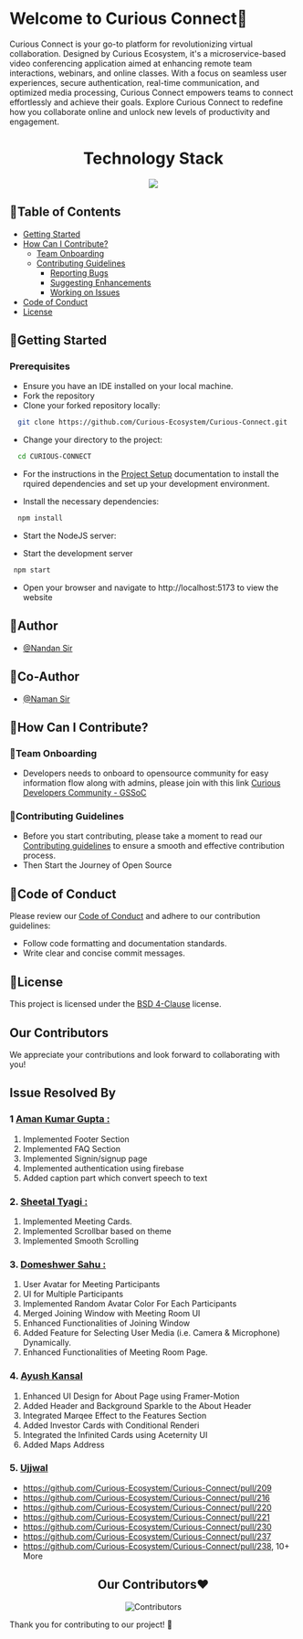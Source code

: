 # Welcome to Curious Connect🚀

Curious Connect is your go-to platform for revolutionizing virtual collaboration. Designed by Curious Ecosystem, it's a microservice-based video conferencing application aimed at enhancing remote team interactions, webinars, and online classes. With a focus on seamless user experiences, secure authentication, real-time communication, and optimized media processing, Curious Connect empowers teams to connect effortlessly and achieve their goals. Explore Curious Connect to redefine how you collaborate online and unlock new levels of productivity and engagement.

<h1 align = "center">Technology Stack</h1>
<p align="center">
  <a href="https://skillicons.dev">
    <img src="https://skillicons.dev/icons?i=git,html,tailwindcss,vite,mongodb,expressjs,react,nodejs,redis" />
  </a>
</p>

## 📑Table of Contents
 - [Getting Started](#getting-started)
 - [How Can I Contribute?](#how-can-i-contribute)
   - [Team Onboarding](#team-onboarding)
   - [Contributing Guidelines](#contributing-guidelines)
     - [Reporting Bugs](/CONTRIBUTING.md#bug-reporting)
     - [Suggesting Enhancements](/CONTRIBUTING.md)
     - [Working on Issues](/CONTRIBUTING.md#working-on-issues)
 - [Code of Conduct](/CODE_OF_CONDUCT.md)
 - [License](/LICENSE.md)

## 🚀Getting Started

### Prerequisites

- Ensure you have an IDE installed on your local machine.
- Fork the repository
- Clone your forked repository locally:
```bash
  git clone https://github.com/Curious-Ecosystem/Curious-Connect.git

```
- Change your directory to the project:
```bash
  cd CURIOUS-CONNECT

```

- For the instructions in the [Project Setup](docs/Project_Setup.md) documentation to install the rquired dependencies and set up your development environment.

- Install the necessary dependencies:
```bash
  npm install
```
- Start the NodeJS server:

- Start the development server
```bash
 npm start
 ```
- Open your browser and navigate to http://localhost:5173 to view the website


## 🤵Author
- [@Nandan Sir](https://github.com/Curious-Ecosystem)
## 🤵Co-Author
- [@Naman Sir](https://github.com/CDCNaman)

## 🤝How Can I Contribute?

### 🌟Team Onboarding
- Developers needs to onboard to opensource community for easy information flow along with admins, please join with this link  [Curious Developers Community - GSSoC ](https://chat.whatsapp.com/FR0sVnpsSvL4J4l56vLdBN)</br>

### 📜Contributing Guidelines

- Before you start contributing, please take a moment to read our [Contributing guidelines](./CONTRIBUTING.md) to ensure a smooth and effective contribution process.
- Then Start the Journey of Open Source

## 📝Code of Conduct

Please review our [Code of Conduct](./CODE_OF_CONDUCT.md) and adhere to our contribution guidelines:

- Follow code formatting and documentation standards.
- Write clear and concise commit messages.

## 📜License

This project is licensed under the [BSD 4-Clause](./LICENSE.md) license.

## Our Contributors
We appreciate your contributions and look forward to collaborating with you!

## Issue Resolved By

### 1 [Aman Kumar Gupta :](https://github.com/AmanGupta2626)
<ol>
<li>Implemented Footer Section </li>
<li>Implemented FAQ Section </li>
<li>Implemented Signin/signup page  </li>
<li>Implemented authentication using firebase </li>
<li>Added caption part which convert speech to text </li>
</ol>

### 2. [Sheetal Tyagi :](https://github.com/Sheetal-04)
<ol>
  <li>Implemented Meeting Cards.</li>
  <li>Implemented Scrollbar based on theme</li>
  <li>Implemented Smooth Scrolling</li>
</ol>

### 3. [Domeshwer Sahu :](https://github.com/domesh-is-Coding) 
<ol>
    <li>User Avatar for Meeting Participants</li>
    <li>UI for Multiple Participants</li>
    <li>Implemented Random Avatar Color For Each Participants</li>
    <li>Merged Joining Window with Meeting Room UI</li>
    <li>Enhanced Functionalities of Joining Window</li>
    <li>Added Feature for Selecting User Media (i.e. Camera & Microphone) Dynamically.</li>
    <li>Enhanced Functionalities of Meeting Room Page.</li>
</ol>

### 4. [Ayush Kansal](https://github.com/ayush031)
<ol>
  <li>Enhanced UI Design for About Page using Framer-Motion</li>
  <li>Added Header and Background Sparkle to the About Header</li>
  <li>Integrated Marqee Effect to the Features Section</li>
  <li>Added Investor Cards with Conditional Renderi</li>
  <li>Integrated the Infinited Cards using Aceternity UI </li>
  <li>Added Maps Address </li>
</ol>

### 5. [Ujjwal](https://github.com/UjjwalSaini07)
- https://github.com/Curious-Ecosystem/Curious-Connect/pull/209
- https://github.com/Curious-Ecosystem/Curious-Connect/pull/216
- https://github.com/Curious-Ecosystem/Curious-Connect/pull/220
- https://github.com/Curious-Ecosystem/Curious-Connect/pull/221
- https://github.com/Curious-Ecosystem/Curious-Connect/pull/230
- https://github.com/Curious-Ecosystem/Curious-Connect/pull/237
- https://github.com/Curious-Ecosystem/Curious-Connect/pull/238, 10+ More

<h2 align = "center">Our Contributors❤️</h2>
<div align = "center">

 ![Contributors](https://contrib.rocks/image?repo=Curious-Ecosystem/Curious-Connect)
</div>
Thank you for contributing to our project! 🚀
